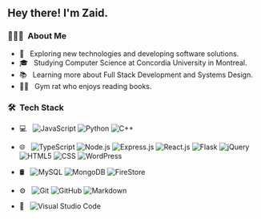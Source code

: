<h2> Hey there! I'm Zaid.</h2>

<h3> 👨🏻‍💻 &nbsp;About Me </h3>

- 🤔 &nbsp; Exploring new technologies and developing software solutions.
- 🎓 &nbsp; Studying Computer Science at Concordia University in Montreal.
- 📚 &nbsp; Learning more about Full Stack Development and Systems Design.
- 💪🏽 &nbsp; Gym rat who enjoys reading books.

<h3> 🛠 &nbsp;Tech Stack</h3>

- 💻 &nbsp;
  ![JavaScript](https://img.shields.io/badge/-JavaScript-1B2430?style=flat&logo=javascript)
  ![Python](https://img.shields.io/badge/-Python-1B2430?style=flat&logo=python)
  ![C++](https://img.shields.io/badge/-C++-1B2430?style=flat&logo=C%2B%2B&logoColor=00599C)
- 🌐 &nbsp;
  ![TypeScript](https://img.shields.io/badge/-TypeScript-1B2430?style=flat&logo=Typescript)
  ![Node.js](https://img.shields.io/badge/-Node.js-1B2430?style=flat&logo=node.js)
  ![Express.js](https://img.shields.io/badge/-Express.js-1B2430?style=flat&logo=Express)
  ![React.js](https://img.shields.io/badge/-React.js-1B2430?style=flat&logo=react)
  ![Flask](https://img.shields.io/badge/-Flask-1B2430?style=flat&logo=flask)
  ![jQuery](https://img.shields.io/badge/-jQuery-1B2430?style=flat&logo=jQuery)
  ![HTML5](https://img.shields.io/badge/-HTML5-1B2430?style=flat&logo=HTML5)
  ![CSS](https://img.shields.io/badge/-CSS-1B2430?style=flat&logo=CSS3&logoColor=1572B6)
  ![WordPress](https://img.shields.io/badge/-Wordpress-1B2430?style=flat&logo=wordpress)
- 🛢 &nbsp;
  ![MySQL](https://img.shields.io/badge/-MySQL-1B2430?style=flat&logo=mysql&logoColor=ffffff)
  ![MongoDB](https://img.shields.io/badge/-MongoDB-1B2430?style=flat&logo=mongodb)
  ![FireStore](https://img.shields.io/badge/-FireStore-1B2430?style=flat&logo=firebase)
  
- ⚙️ &nbsp;
  ![Git](https://img.shields.io/badge/-Git-1B2430?style=flat&logo=git)
  ![GitHub](https://img.shields.io/badge/-GitHub-1B2430?style=flat&logo=github)
  ![Markdown](https://img.shields.io/badge/-Markdown-1B2430?style=flat&logo=markdown)
- 🔧 &nbsp;
  ![Visual Studio Code](https://img.shields.io/badge/-Visual%20Studio%20Code-1B2430?style=flat&logo=visual-studio-code&logoColor=007ACC)
<!--
**ZaidRasheed/ZaidRasheed** is a ✨ _special_ ✨ repository because its `README.md` (this file) appears on your GitHub profile.

Here are some ideas to get you started:

- 🔭 I’m currently working on ...
- 🌱 I’m currently learning ...
- 👯 I’m looking to collaborate on ...
- 🤔 I’m looking for help with ...
- 💬 Ask me about ...
- 📫 How to reach me: ...
- 😄 Pronouns: ...
- ⚡ Fun fact: ...
-->
